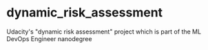 # dynamic_risk_assessment

Udacity's "dynamic risk assessment" project which is part of the ML DevOps Engineer nanodegree
